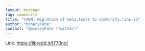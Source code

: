 ```yaml
---
layout: message
tag: community
title: "[ANN] Migration of melo.tools to community.rino.io"
author: "binaryFate"	
contact: "@binaryFate (Twitter)"
---
```


Link: https://libredd.it/t770no/

